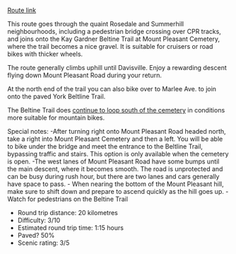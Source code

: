 [Route link](https://www.strava.com/activities/3316699336)

This route goes through the quaint Rosedale and Summerhill
neighbourhoods, including a pedestrian bridge crossing over CPR tracks,
and joins onto the Kay Gardner Beltine Trail at Mount Pleasant Cemetery,
where the trail becomes a nice gravel. It is suitable for cruisers or
road bikes with thicker wheels.

The route generally climbs uphill until Davisville. Enjoy a rewarding
descent flying down Mount Pleasant Road during your return.

At the north end of the trail you can also bike over to Marlee Ave. to
join onto the paved York Beltline Trail.

The Beltine Trail does [continue to loop south of the
cemetery](https://www.google.com/maps/d/u/0/viewer?ie=UTF8&oe=UTF8&msa=0&dg=feature&mid=14QdDwbU2pzlua2zZvBD3C4CUv7k&ll=43.69307284971749%2C-79.38448423454928&z=15)
in conditions more suitable for mountain bikes.

Special notes: -After turning right onto Mount Pleasant Road headed
north, take a right into Mount Pleasant Cemetery and then a left. You
will be able to bike under the bridge and meet the entrance to the
Beltline Trail, bypassing traffic and stairs. This option is only
available when the cemetery is open. -The west lanes of Mount Pleasant
Road have some bumps until the main descent, where it becomes smooth.
The road is unprotected and can be busy during rush hour, but there are
two lanes and cars generally have space to pass. - When nearing the
bottom of the Mount Pleasant hill, make sure to shift down and prepare
to ascend quickly as the hill goes up. - Watch for pedestrians on the
Beltine Trail

-   Round trip distance: 20 kilometres
-   Difficulty: 3/10
-   Estimated round trip time: 1:15 hours
-   Paved? 50%
-   Scenic rating: 3/5

